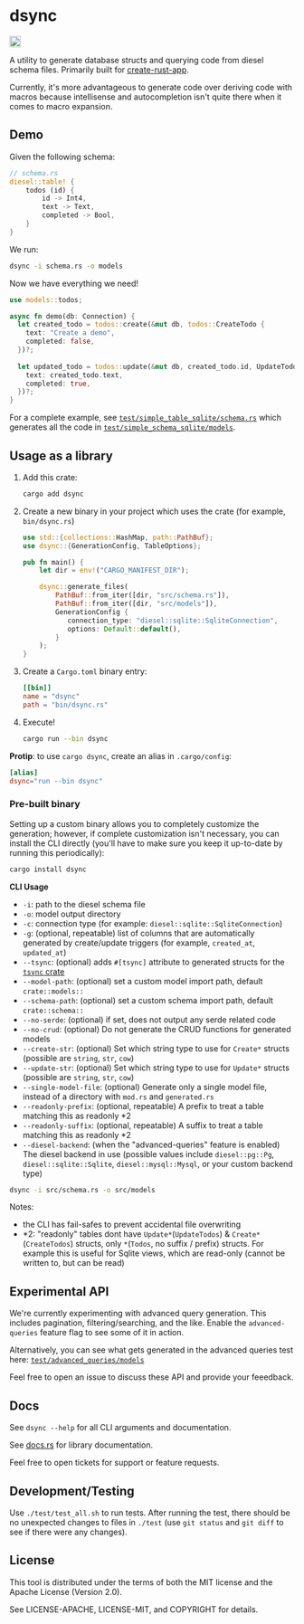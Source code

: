 # dsync

<a href="https://crates.io/crates/dsync"><img src="https://img.shields.io/crates/v/dsync.svg?style=for-the-badge" height="20" alt="License: MIT OR Apache-2.0" /></a>

A utility to generate database structs and querying code from diesel schema files. Primarily built for [create-rust-app](https://github.com/Wulf/create-rust-app).

Currently, it's more advantageous to generate code over deriving code with macros because intellisense and autocompletion isn't quite there when it comes to macro expansion.

## Demo

Given the following schema:

```rust
// schema.rs
diesel::table! {
    todos (id) {
        id -> Int4,
        text -> Text,
        completed -> Bool,
    }
}
```

We run:

```sh
dsync -i schema.rs -o models
```

Now we have everything we need!

```rust
use models::todos;

async fn demo(db: Connection) {
  let created_todo = todos::create(&mut db, todos::CreateTodo {
    text: "Create a demo",
    completed: false,
  })?;
    
  let updated_todo = todos::update(&mut db, created_todo.id, UpdateTodo {
    text: created_todo.text,
    completed: true,
  })?;
}
```

For a complete example, see [`test/simple_table_sqlite/schema.rs`](test/simple_table_sqlite/schema.rs) which generates all the code in [`test/simple_schema_sqlite/models`](test/simple_table_sqlite/models).

## Usage as a library

1. Add this crate:

    ```sh
    cargo add dsync
    ```

2. Create a new binary in your project which uses the crate (for example, `bin/dsync.rs`)

   ```rust
   use std::{collections::HashMap, path::PathBuf};
   use dsync::{GenerationConfig, TableOptions};
   
   pub fn main() {
       let dir = env!("CARGO_MANIFEST_DIR");
   
       dsync::generate_files(
           PathBuf::from_iter([dir, "src/schema.rs"]), 
           PathBuf::from_iter([dir, "src/models"]), 
           GenerationConfig {
              connection_type: "diesel::sqlite::SqliteConnection",
              options: Default::default(),
           }
       );
   }
   ```

3. Create a `Cargo.toml` binary entry:

   ```toml
   [[bin]]
   name = "dsync"
   path = "bin/dsync.rs"
   ```

4. Execute!

   ```sh
   cargo run --bin dsync
   ```

**Protip**: to use `cargo dsync`, create an alias in `.cargo/config`:

```toml
[alias]
dsync="run --bin dsync"
```

### Pre-built binary

Setting up a custom binary allows you to completely customize the generation; however, if complete customization isn't necessary, you can install the CLI directly
(you'll have to make sure you keep it up-to-date by running this periodically):

```sh
cargo install dsync 
```

**CLI Usage**

* `-i`: path to the diesel schema file
* `-o`: model output directory
* `-c`: connection type (for example: `diesel::sqlite::SqliteConnection`)  
* `-g`: (optional, repeatable) list of columns that are automatically generated by create/update triggers (for example, `created_at`, `updated_at`)
* `--tsync`: (optional) adds `#[tsync]` attribute to generated structs for the [`tsync` crate](https://github.com/Wulf/tsync)
* `--model-path`: (optional) set a custom model import path, default `crate::models::`
* `--schema-path`: (optional) set a custom schema import path, default `crate::schema::`
* `--no-serde`: (optional) if set, does not output any serde related code
* `--no-crud`: (optional) Do not generate the CRUD functions for generated models
* `--create-str`: (optional) Set which string type to use for `Create*` structs (possible are `string`, `str`, `cow`)
* `--update-str`: (optional) Set which string type to use for `Update*` structs (possible are `string`, `str`, `cow`)
* `--single-model-file`: (optional) Generate only a single model file, instead of a directory with `mod.rs` and `generated.rs`
* `--readonly-prefix`: (optional, repeatable) A prefix to treat a table matching this as readonly *2
* `--readonly-suffix`: (optional, repeatable) A suffix to treat a table matching this as readonly *2
* `--diesel-backend`: (when the "advanced-queries" feature is enabled) The diesel backend in use (possible values include `diesel::pg::Pg`, `diesel::sqlite::Sqlite`, `diesel::mysql::Mysql`, or your custom backend type)

```sh
dsync -i src/schema.rs -o src/models
```

Notes:

- the CLI has fail-safes to prevent accidental file overwriting
- *2: "readonly" tables dont have `Update*`(`UpdateTodos`) & `Create*`(`CreateTodos`) structs, only `*`(`Todos`, no suffix / prefix) structs.
  For example this is useful for Sqlite views, which are read-only (cannot be written to, but can be read)

## Experimental API

We're currently experimenting with advanced query generation. This includes pagination, filtering/searching, and the like. Enable the `advanced-queries` feature flag to see some of it in action.

Alternatively, you can see what gets generated in the advanced queries test here: [`test/advanced_queries/models`](test/advanced_queries/models)

Feel free to open an issue to discuss these API and provide your feeedback.

## Docs

See `dsync --help` for all CLI arguments and documentation.

See [docs.rs](https://docs.rs/dsync/latest/dsync/) for library documentation.

Feel free to open tickets for support or feature requests.

## Development/Testing

Use `./test/test_all.sh` to run tests.
After running the test, there should be no unexpected changes to files in `./test` (use `git status` and `git diff` to see if there were any changes).

## License

This tool is distributed under the terms of both the MIT license and the Apache License (Version 2.0).

See LICENSE-APACHE, LICENSE-MIT, and COPYRIGHT for details.
